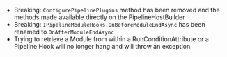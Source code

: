 *   Breaking: `ConfigurePipelinePlugins` method has been removed and the methods made available directly on the PipelineHostBuilder
*   Breaking: `IPipelineModuleHooks.OnBeforeModuleEndAsync` has been renamed to `OnAfterModuleEndAsync`
*   Trying to retrieve a Module from within a RunConditionAttribute or a Pipeline Hook will no longer hang and will throw an exception
